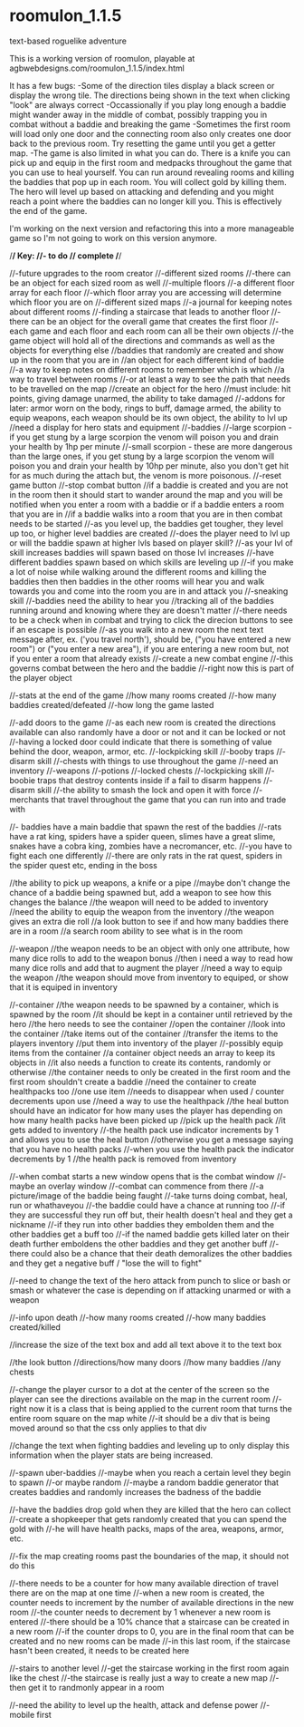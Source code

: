 # roomulon_1.1.5
text-based roguelike adventure


This is a working version of roomulon, playable at agbwebdesigns.com/roomulon_1.1.5/index.html

It has a few bugs:
-Some of the direction tiles display a black screen or display the wrong tile.  The directions being shown in the text when clicking "look" are always correct
-Occassionally if you play long enough a baddie might wander away in the middle of combat, possibly trapping you in combat without a baddie and breaking the game
-Sometimes the first room will load only one door and the connecting room also only creates one door back to the previous room.  Try resetting the game until you get a getter map.
-The game is also limited in what you can do.  There is a knife you can pick up and equip in the first room and medpacks throughout the game that you can use to heal yourself.  You can run around revealing rooms and killing the baddies that pop up in each room.  You will collect gold by killing them.  The hero will level up based on attacking and defending and you might reach a point where the baddies can no longer kill you.  This is effectively the end of the game.

I'm working on the next version and refactoring this into a more manageable game so I'm not going to work on this version anymore.

/************************************************************************/
Key:
  //- to do
  //  complete
/************************************************************************/
  
//-future upgrades to the room creator
//-different sized rooms
//-there can be an object for each sized room as well
//-multiple floors
//-a different floor array for each floor
//-which floor array you are accessing will determine which floor you are on
//-different sized maps
//-a journal for keeping notes about different rooms
//-finding a staircase that leads to another floor
//-there can be an object for the overall game that creates the first floor
//-each game and each floor and each room can all be their own objects
//-the game object will hold all of the directions and commands as well as the objects for everything else
//baddies that randomly are created and show up in the room that you are in
//an object for each different kind of baddie
//-a way to keep notes on different rooms to remember which is which
//a way to travel between rooms
//-or at least a way to see the path that needs to be travelled on the map
//create an object for the hero
//must include: hit points, giving damage unarmed, the ability to take damaged
//-addons for later: armor worn on the body, rings to buff, damage armed, the ability to equip weapons, each weapon should be its own object, the ability to lvl up
//need a display for hero stats and equipment
//-baddies
//-large scorpion - if you get stung by a large scorpion the venom will poison you and drain your health by 1hp per minute
//-small scorpion - these are more dangerous than the large ones, if you get stung by a large scorpion the venom will poison you and drain your health by 10hp per minute, also you don't get hit for as much during the attach but, the venom is more poisonous.
//-reset game button
//-stop combat button
//if a baddie is created and you are not in the room then it should start to wander around the map and you will be notified when you enter a room with a baddie or if a baddie enters a room that you are in
//if a baddie walks into a room that you are in then combat needs to be started
//-as you level up, the baddies get tougher, they level up too, or higher level baddies are created
//-does the player need to lvl up or will the baddie spawn at higher lvls based on player skill?
//-as your lvl of skill increases baddies will spawn based on those lvl increases
//-have different baddies spawn based on which skills are leveling up
//-if you make a lot of noise while walking around the different rooms and killing the baddies then then baddies in the other rooms will hear you and walk towards you and come into the room you are in and attack you
//-sneaking skill
//-baddies need the ability to hear you
//tracking all of the baddies running around and knowing where they are doesn't matter
//-there needs to be a check when in combat and trying to click the direcion buttons to see if an escape is possible
//-as you walk into a new room the next text message after, ex. ('you travel north'), should be, ("you have entered a new room") or ("you enter a new area"), if you are entering a new room but, not if you enter a room that already exists
//-create a new combat engine
//-this governs combat between the hero and the baddie
//-right now this is part of the player object

//-stats at the end of the game
//how many rooms created
//-how many baddies created/defeated
//-how long the game lasted

//-add doors to the game
//-as each new room is created the directions available can also randomly have a door or not and it can be locked or not
//-having a locked door could indicate that there is something of value behind the door, weapon, armor, etc.
//-lockpicking skill
//-booby traps
//-disarm skill
//-chests with things to use throughout the game
//-need an inventory
//-weapons
//-potions
//-locked chests
//-lockpicking skill
//-boobie traps that destroy contents inside if a fail to disarm happens
//-disarm skill
//-the ability to smash the lock and open it with force
//-merchants that travel throughout the game that you can run into and trade with

//- baddies have a main baddie that spawn the rest of the baddies
//-rats have a rat king, spiders have a spider queen, slimes have a great slime, snakes have a cobra king, zombies have a necromancer, etc.
//-you have to fight each one differently
//-there are only rats in the rat quest, spiders in the spider quest etc, ending in the boss

//the ability to pick up weapons, a knife or a pipe
//maybe don't change the chance of a baddie being spawned but, add a weapon to see how this changes the balance
//the weapon will need to be added to inventory
//need the ability to equip the weapon from the inventory
//the weapon gives an extra die roll
//a look button to see if and how many baddies there are in a room
//a search room ability to see what is in the room

//-weapon
//the weapon needs to be an object with only one attribute, how many dice rolls to add to the weapon bonus
//then i need a way to read how many dice rolls and add that to augment the player
//need a way to equip the weapon
//the weapon should move from inventory to equiped, or show that it is equiped in inventory

//-container
//the weapon needs to be spawned by a container, which is spawned by the room
//it should be kept in a container until retrieved by the hero
//the hero needs to see the container
//open the container
//look into the container
//take items out of the container
//transfer the items to the players inventory
//put them into inventory of the player
//-possibly equip items from the container
//a container object needs an array to keep its objects in
//it also needs a function to create its contents, randomly or otherwise
//the container needs to only be created in the first room and the first room shouldn't create a baddie
//need the container to create healthpacks too
//one use item
//needs to disappear when used / counter decrements upon use
//need a way to use the healthpack
//the heal button should have an indicator for how many uses the player has depending on how many health packs have been picked up
//pick up the health pack
//it gets added to inventory
//-the health pack use indicator increments by 1 and allows you to use the heal button
//otherwise you get a message saying that you have no health packs
//-when you use the health pack the indicator decrements by 1
//the health pack is removed from inventory

//-when combat starts a new window opens that is the combat window
//-maybe an overlay window
//-combat can commence from there
//-a picture/image of the baddie being faught
//-take turns doing combat, heal, run or whathaveyou
//-the baddie could have a chance at running too
//-if they are successful they run off but, their health doesn't heal and they get a nickname
//-if they run into other baddies they embolden them and the other baddies get a buff too
//-if the named baddie gets killed later on their death further emboldens the other baddies and they get another buff
//-there could also be a chance that their death demoralizes the other baddies and they get a negative buff / "lose the will to fight"

//-need to change the text of the hero attack from punch to slice or bash or smash or whatever the case is depending on if attacking unarmed or with a weapon

//-info upon death
//-how many rooms created
//-how many baddies created/killed

//increase the size of the text box and add all text above it to the text box

//the look button
//directions/how many doors
//how many baddies
//any chests

//-change the player cursor to a dot at the center of the screen so the player can see the directions available on the map in the current room
//-right now it is a class that is being applied to the current room that turns the entire room square on the map white
//-it should be a div that is being moved around so that the css only applies to that div

//change the text when fighting baddies and leveling up to only display this information when the player stats are being increased.

//-spawn uber-baddies
//-maybe when you reach a certain level they begin to spawn
//-or maybe random
//-maybe a random baddie generator that creates baddies and randomly increases the badness of the baddie

//-have the baddies drop gold when they are killed that the hero can collect
//-create a shopkeeper that gets randomly created that you can spend the gold with
//-he will have health packs, maps of the area, weapons, armor, etc.

//-fix the map creating rooms past the boundaries of the map, it should not do this

//-there needs to be a counter for how many available direction of travel there are on the map at one time
//-when a new room is created, the counter needs to increment by the number of available directions in the new room
//-the counter needs to decrement by 1 whenever a new room is entered
//-there should be a 10% chance that a staircase can be created in a new room
//-if the counter drops to 0, you are in the final room that can be created and no new rooms can be made
//-in this last room, if the staircase hasn't been created, it needs to be created here

//-stairs to another level
//-get the staircase working in the first room again like the chest
//-the staircase is really just a way to create a new map
//-then get it to randmonly appear in a room

//-need the ability to level up the health, attack and defense power
//-mobile first
